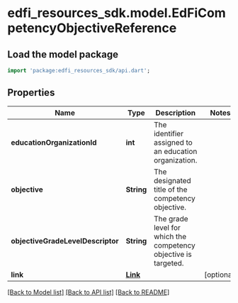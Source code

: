 # edfi_resources_sdk.model.EdFiCompetencyObjectiveReference

## Load the model package
```dart
import 'package:edfi_resources_sdk/api.dart';
```

## Properties
Name | Type | Description | Notes
------------ | ------------- | ------------- | -------------
**educationOrganizationId** | **int** | The identifier assigned to an education organization. | 
**objective** | **String** | The designated title of the competency objective. | 
**objectiveGradeLevelDescriptor** | **String** | The grade level for which the competency objective is targeted. | 
**link** | [**Link**](Link.md) |  | [optional] 

[[Back to Model list]](../README.md#documentation-for-models) [[Back to API list]](../README.md#documentation-for-api-endpoints) [[Back to README]](../README.md)


